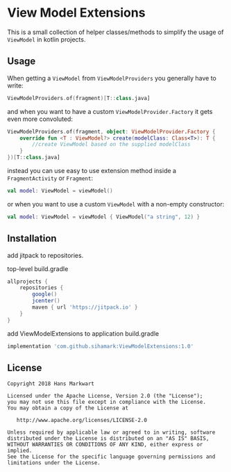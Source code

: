 # View Model Extensions

This is a small collection of helper classes/methods to simplify the usage of `ViewModel` in kotlin projects.

Usage
-----

When getting a `ViewModel` from `ViewModelProviders` you generally have to write:

```kotlin
ViewModelProviders.of(fragment)[T::class.java]
```

and when you want to have a custom `ViewModelProvider.Factory` it gets even more convoluted:

```kotlin
ViewModelProviders.of(fragment, object: ViewModelProvider.Factory {
    override fun <T : ViewModel?> create(modelClass: Class<T>): T {
        //create ViewModel based on the supplied modelClass
    }
})[T::class.java]
```

instead you can use easy to use extension method inside a `FragmentActivity` or `Fragment`:

```kotlin
val model: ViewModel = viewModel()
```

or when you want to use a custom `ViewModel` with a non-empty constructor:

```kotlin
val model: ViewModel = viewModel { ViewModel("a string", 12) }
```


Installation
------------

add jitpack to repositories.

top-level build.gradle
```groovy
allprojects {
    repositories {
        google()
        jcenter()
        maven { url 'https://jitpack.io' }
    }
}
```

add ViewModelExtensions to application build.gradle
```groovy
implementation 'com.github.sihamark:ViewModelExtensions:1.0'
```

License
-------

    Copyright 2018 Hans Markwart

    Licensed under the Apache License, Version 2.0 (the "License");
    you may not use this file except in compliance with the License.
    You may obtain a copy of the License at

       http://www.apache.org/licenses/LICENSE-2.0

    Unless required by applicable law or agreed to in writing, software
    distributed under the License is distributed on an "AS IS" BASIS,
    WITHOUT WARRANTIES OR CONDITIONS OF ANY KIND, either express or implied.
    See the License for the specific language governing permissions and
    limitations under the License.
